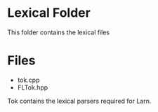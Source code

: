 # Lexical Folder #

This folder contains the lexical files

# Files #

- tok.cpp
- FLTok.hpp

Tok contains the lexical parsers required for Larn.
